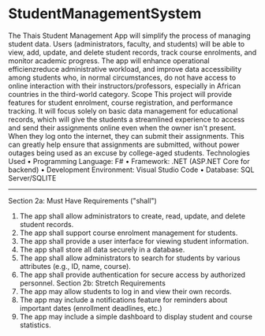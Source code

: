 # StudentManagementSystem

The  Thais Student Management App will simplify the process of managing student data. Users (administrators, faculty, and students) will be able to view, add, update, and delete student records, track course enrolments, and monitor academic progress. The app will enhance operational efficienzreduce administrative workload, and improve data accessibility among students who, in normal circumstances, do not have access to online interaction with their instructors/professors, especially in African countries in the third-world category.
Scope
This project will provide features for student enrolment, course registration, and performance tracking. It will focus solely on basic data management for educational records, which will give the students a streamlined experience to access and send their assignments online even when the owner isn't present. When they log onto the internet, they can submit their assignments. This can greatly help ensure that assignments are submitted, without power outages being used as an excuse by college-aged students.
Technologies Used
•	Programming Language: F#
•	Framework: .NET (ASP.NET Core for backend)
•	Development Environment: Visual Studio Code
•	Database: SQL Server/SQLITE

________________________________________

Section 2a: Must Have Requirements ("shall")
1.	The app shall allow administrators to create, read, update, and delete student records.
2.	The app shall support course enrolment management for students.
3.	The app shall provide a user interface for viewing student information.
4.	The app shall store all data securely in a database.
5.	The app shall allow administrators to search for students by various attributes (e.g., ID, name, course).
6.	The app shall provide authentication for secure access by authorized personnel.
Section 2b: Stretch Requirements
1.	The app may allow students to log in and view their own records.
2.	The app may include a notifications feature for reminders about important dates (enrollment deadlines, etc.)
3.	The app may include a simple dashboard to display student and course statistics.
